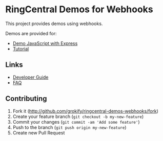 RingCentral Demos for Webhooks
==============================

This project provides demos using webhooks.

Demos are provided for:

* [Demo JavaScript with Express](https://github.com/grokify/ringcentral-demos-webhooks/tree/master/javascript-express)
* [Tutorial](http://ringcentral-quickstart.readthedocs.io/en/latest/webhooks/)

## Links

* [Developer Guide](https://developers.ringcentral.com/api-docs/latest/index.html#!#RefNotifications.html)
* [FAQ](http://ringcentral-faq.readthedocs.io/en/latest/notifications_subscriptions/)

## Contributing

1. Fork it (http://github.com/grokify/ringcentral-demos-webhooks/fork)
2. Create your feature branch (`git checkout -b my-new-feature`)
3. Commit your changes (`git commit -am 'Add some feature'`)
4. Push to the branch (`git push origin my-new-feature`)
5. Create new Pull Request
